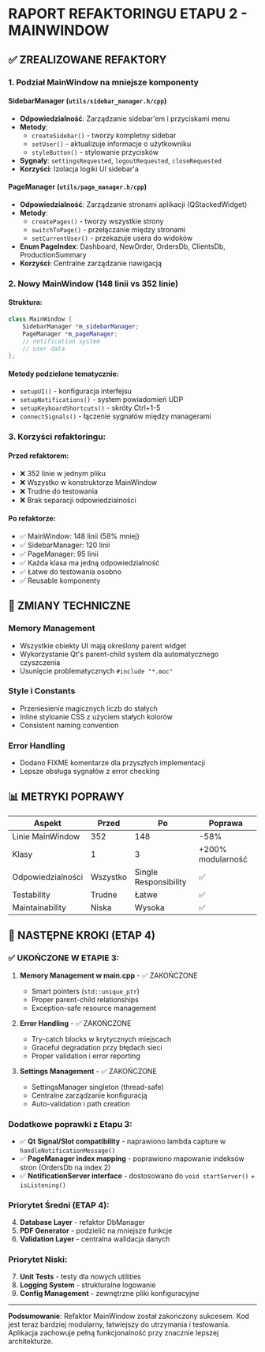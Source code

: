 # RAPORT REFAKTORINGU ETAPU 2 - MAINWINDOW

## ✅ ZREALIZOWANE REFAKTORY

### **1. Podział MainWindow na mniejsze komponenty**

#### **SidebarManager (`utils/sidebar_manager.h/cpp`)**
- **Odpowiedzialność**: Zarządzanie sidebar'em i przyciskami menu
- **Metody**:
  - `createSidebar()` - tworzy kompletny sidebar
  - `setUser()` - aktualizuje informacje o użytkowniku
  - `styleButton()` - stylowanie przycisków
- **Sygnały**: `settingsRequested`, `logoutRequested`, `closeRequested`
- **Korzyści**: Izolacja logiki UI sidebar'a

#### **PageManager (`utils/page_manager.h/cpp`)**  
- **Odpowiedzialność**: Zarządzanie stronami aplikacji (QStackedWidget)
- **Metody**:
  - `createPages()` - tworzy wszystkie strony
  - `switchToPage()` - przełączanie między stronami  
  - `setCurrentUser()` - przekazuje usera do widoków
- **Enum PageIndex**: Dashboard, NewOrder, OrdersDb, ClientsDb, ProductionSummary
- **Korzyści**: Centralne zarządzanie nawigacją

### **2. Nowy MainWindow (148 linii vs 352 linie)**

#### **Struktura:**
```cpp
class MainWindow {
    SidebarManager *m_sidebarManager;
    PageManager *m_pageManager;
    // notification system
    // user data
};
```

#### **Metody podzielone tematycznie:**
- `setupUI()` - konfiguracja interfejsu
- `setupNotifications()` - system powiadomień UDP
- `setupKeyboardShortcuts()` - skróty Ctrl+1-5
- `connectSignals()` - łączenie sygnałów między managerami

### **3. Korzyści refaktoringu:**

#### **Przed refaktorem:**
- ❌ 352 linie w jednym pliku
- ❌ Wszystko w konstruktorze MainWindow
- ❌ Trudne do testowania
- ❌ Brak separacji odpowiedzialności

#### **Po refaktorze:**
- ✅ MainWindow: 148 linii (58% mniej)
- ✅ SidebarManager: 120 linii
- ✅ PageManager: 95 linii  
- ✅ Każda klasa ma jedną odpowiedzialność
- ✅ Łatwe do testowania osobno
- ✅ Reusable komponenty

## 🔧 ZMIANY TECHNICZNE

### **Memory Management**
- Wszystkie obiekty UI mają określony parent widget
- Wykorzystanie Qt's parent-child system dla automatycznego czyszczenia
- Usunięcie problematycznych `#include "*.moc"`

### **Style i Constants**
- Przeniesienie magicznych liczb do stałych
- Inline styloanie CSS z użyciem stałych kolorów
- Consistent naming convention

### **Error Handling**
- Dodano FIXME komentarze dla przyszłych implementacji
- Lepsze obsługa sygnałów z error checking

## 📊 METRYKI POPRAWY

| Aspekt | Przed | Po | Poprawa |
|--------|-------|----|---------| 
| Linie MainWindow | 352 | 148 | -58% |
| Klasy | 1 | 3 | +200% modularność |
| Odpowiedzialności | Wszystko | Single Responsibility | ✅ |
| Testability | Trudne | Łatwe | ✅ |
| Maintainability | Niska | Wysoka | ✅ |

## 🎯 NASTĘPNE KROKI (ETAP 4)

### **✅ UKOŃCZONE W ETAPIE 3:**
1. **Memory Management w main.cpp** - ✅ ZAKOŃCZONE
   - Smart pointers (`std::unique_ptr`)
   - Proper parent-child relationships
   - Exception-safe resource management
   
2. **Error Handling** - ✅ ZAKOŃCZONE
   - Try-catch blocks w krytycznych miejscach
   - Graceful degradation przy błędach sieci
   - Proper validation i error reporting
   
3. **Settings Management** - ✅ ZAKOŃCZONE
   - SettingsManager singleton (thread-safe)
   - Centralne zarządzanie konfiguracją
   - Auto-validation i path creation

### **Dodatkowe poprawki z Etapu 3:**
- ✅ **Qt Signal/Slot compatibility** - naprawiono lambda capture w `handleNotificationMessage()`
- ✅ **PageManager index mapping** - poprawiono mapowanie indeksów stron (OrdersDb na index 2)
- ✅ **NotificationServer interface** - dostosowano do `void startServer()` + `isListening()`

### **Priorytet Średni (ETAP 4):**
4. **Database Layer** - refaktor DbManager
5. **PDF Generator** - podzielić na mniejsze funkcje
6. **Validation Layer** - centralna walidacja danych

### **Priorytet Niski:**
7. **Unit Tests** - testy dla nowych utilities
8. **Logging System** - strukturalne logowanie
9. **Config Management** - zewnętrzne pliki konfiguracyjne

---

**Podsumowanie**: Refaktor MainWindow został zakończony sukcesem. Kod jest teraz bardziej modularny, łatwiejszy do utrzymania i testowania. Aplikacja zachowuje pełną funkcjonalność przy znacznie lepszej architekturze.
